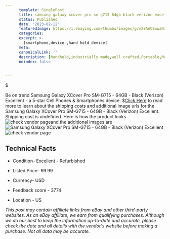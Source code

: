 ```yaml
---
      template: SinglePost
      title: samsung galaxy xcover pro sm g715 64gb black verizon excellent
      status: Published
      date: '2023-02-12'
      featuredImage: https://i.ebayimg.com/thumbs/images/g/n2EAAOSwwzNies~3/s-l225.jpg
      categories: 
      excerpt: >-
        [smartphone,device ,hand held device]
      meta:
      canonicalLink: ''
      description: [handheld,industrially made,well crafted,Portable,Mobile,Compact,Convenient,Lightweight,Maneuverable,Man-portable,Miniature,Carriable,Hand-held,Light,Holdable,Transportable,Mobile device,Pocket-sized,On-the-go,Wireless,Cordless,Compact size,Convenient size, smartphone,device ,hand held device]
      noindex: false
      
        
---
```

$

Be on trend Samsung Galaxy XCover Pro SM-G715 - 64GB - Black (Verizon)  Excellent - a 5-star Cell Phones & Smartphones device.
$[Click Here](https://www.ebay.com/itm/403651035229?hash=item5dfb7a005d%3Ag%3An2EAAOSwwzNies%7E3&amdata=enc%3AAQAHAAAA4Bx75711K%2FKhswDv1W%2FrHMcNn%2BVveu2aGWaLRanr1%2BxbzVk382ApHOwHO4QKku4PxpaBuGwel9KEpqFdif65oJuJCV%2Fur9OtlQWCJxeYSnTuYIsJGK4WkqcsbcsDslUi%2B3YPAsoVUKJ0xblJYA7rOdjZviTMpIH3Bzo%2FUEqQaVISzsR9xeuoKu5JPEocdpaP6H3CmqXMsbZiK6UJHEwUios7j0zwBT6XCLHpOAQ0sEFHgZteqGcIJdlA5qjCCmFMqy6LUChYDw4pYsWDcdIDTrcPAhfS%2Ble7TUEYV4C7CD1Y&mkevt=1&mkcid=1&mkrid=711-53200-19255-0&campid=%253CePNCampaignId%253E&customid=%253CreferenceId%253E&toolid=10049) to read more to learn about the shipping costs and additional image urls for the Samsung Galaxy XCover Pro SM-G715 - 64GB - Black (Verizon)  Excellent. Shipping cost is undefined. Here is how the product looks ![check vendor page](https://i.ebayimg.com/thumbs/images/g/n2EAAOSwwzNies~3/s-l225.jpg)and the additional images are![Samsung Galaxy XCover Pro SM-G715 - 64GB - Black (Verizon)  Excellent](https://i.ebayimg.com/images/g/n2EAAOSwwzNies~3/s-l500.jpg)![check vendor page](https://origin-galleryplus.ebayimg.com/ws/web/403651035229_2_0_1/225x225.jpg)



 ## Technical Facts 



     
      

 - Condition- Excellent - Refurbished 


      

 - Listed Price- 99.99 


      

 - Currency- USD 


      

 - Feedback score - 3774 


      

 - Location - US 


      
      

 *_This post may contain affiliate links from eBay and other third-party websites. As an eBay affiliate, we earn from qualifying purchases. Although we do our best to keep the information up-to-date and accurate, please check the date and all details with the vendor's website before making a purchase. Not all data may be accurate._*






